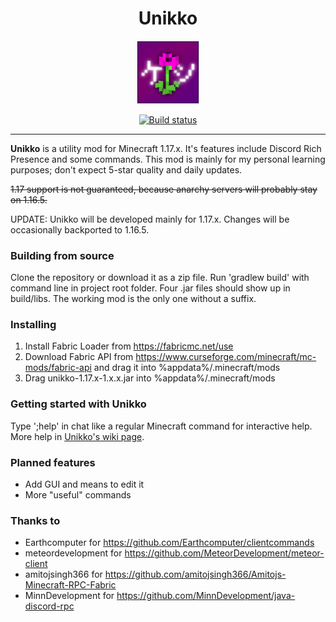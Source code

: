 <h1 align="center">Unikko</h1>
<p align="center">
<img src="https://raw.githubusercontent.com/jnkyto/Unikko/main/src/main/resources/assets/unikko/unikko.png" width="20%" alt="The logo of Unikko Utility Mod">
</p>

<a href="https://github.com/jnkyto/Unikko/actions/workflows/build.yml">
    <p align="center">
        <img src="https://github.com/jnkyto/Unikko/actions/workflows/build.yml/badge.svg" alt="Build status">
    </p>
</a>

---

<b>Unikko</b> is a utility mod for Minecraft 1.17.x. It's features include Discord Rich Presence and some commands. This mod is mainly for my personal learning purposes; don't expect 5-star quality and daily updates.

~~1.17 support is not guaranteed, because anarchy servers will probably stay on 1.16.5.~~

UPDATE: Unikko will be developed mainly for 1.17.x. Changes will be occasionally backported to 1.16.5.

### Building from source
Clone the repository or download it as a zip file. Run 'gradlew build' with command line in project root folder. Four .jar files should show up in build/libs. The working mod is the only one without a suffix.

### Installing
1. Install Fabric Loader from https://fabricmc.net/use
2. Download Fabric API from https://www.curseforge.com/minecraft/mc-mods/fabric-api and drag it into %appdata%/.minecraft/mods
3. Drag unikko-1.17.x-1.x.x.jar into %appdata%/.minecraft/mods

### Getting started with Unikko
Type ';help' in chat like a regular Minecraft command for interactive help. More help in [Unikko's wiki page](https://github.com/jnkyto/Unikko/wiki).

### Planned features
- Add GUI and means to edit it
- More "useful" commands

### Thanks to
- Earthcomputer for https://github.com/Earthcomputer/clientcommands
- meteordevelopment for https://github.com/MeteorDevelopment/meteor-client
- amitojsingh366 for https://github.com/amitojsingh366/Amitojs-Minecraft-RPC-Fabric
- MinnDevelopment for https://github.com/MinnDevelopment/java-discord-rpc
